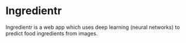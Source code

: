 # Ingredientr
Ingredientr is a web app which uses deep learning (neural networks) to predict food ingredients from images.
